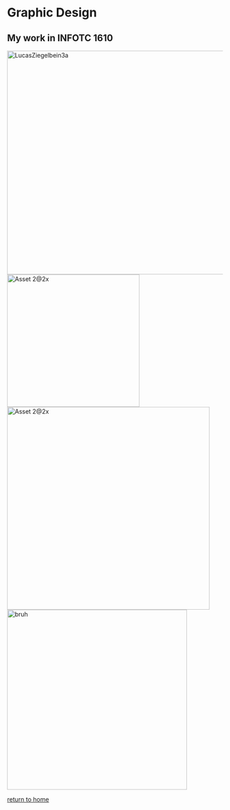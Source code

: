 # Graphic Design

## My work in INFOTC 1610


<img width="522" alt="LucasZiegelbein3a" src="https://user-images.githubusercontent.com/93022762/138541773-bca9cbb9-a37b-4cfa-973e-e8124ab05a8c.png">

<img width="309" alt="Asset 2@2x" src="https://user-images.githubusercontent.com/93022762/138541786-76c71ac7-0fcf-4c08-8e8c-f7225a2b0781.png">

<img width="473" alt="Asset 2@2x" src="https://user-images.githubusercontent.com/93022762/138541789-42ab45ec-1450-4b93-8f3d-1a63d6abb0ce.png">

<img width ="420" alt="bruh" src="https://user-images.githubusercontent.com/93022762/159106457-90c8dbc9-7f04-4830-816f-3433b094d5dc.png">
     
[return to home](./README.md)
